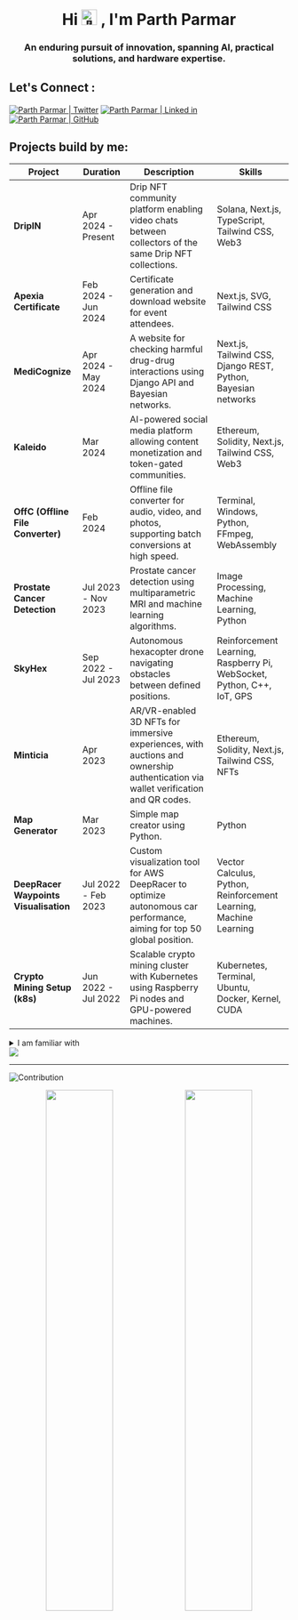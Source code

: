 <h1 align="center">Hi 
  <picture>
    <source srcset="https://fonts.gstatic.com/s/e/notoemoji/latest/1f44b_1f3fb/512.webp" type="image/webp">
    <img src="https://fonts.gstatic.com/s/e/notoemoji/latest/1f44b_1f3fb/512.gif" alt="👋" width="28" height="28">
  </picture>
  , I'm Parth Parmar
</h1>

<h3 align="center" >An enduring pursuit of innovation, spanning AI, practical solutions, and hardware expertise.</h3>


<h2 align="left">Let's Connect :</h2>
<p align="left">
<a href="https://twitter.com/Code_Parth" target="_blank"><img align="center" src="https://ziadoua.github.io/m3-Markdown-Badges/badges/Twitter/twitter2.svg" alt="Parth Parmar | Twitter"></img></a> 
<a href="https://linkedin.com/in/Code-Parth" target="_blank"><img align="center" src="https://ziadoua.github.io/m3-Markdown-Badges/badges/LinkedIn/linkedin2.svg" alt="Parth Parmar | Linked in" /></a>
<a href="https://github.com/Code-Parth" target="_blank"><img align="center" src="https://ziadoua.github.io/m3-Markdown-Badges/badges/Github/github2.svg" alt="Parth Parmar | GitHub" /></a> 


<h2 align="left">Projects build by me:</h2>

| Project                             | Duration             | Description                                                                                                                                       | Skills                                                                                           |
|-------------------------------------|----------------------|---------------------------------------------------------------------------------------------------------------------------------------------------|--------------------------------------------------------------------------------------------------|
| **DripIN**                          | Apr 2024 - Present    | Drip NFT community platform enabling video chats between collectors of the same Drip NFT collections.                                               | Solana, Next.js, TypeScript, Tailwind CSS, Web3                                                   |
| **Apexia Certificate**              | Feb 2024 - Jun 2024   | Certificate generation and download website for event attendees.                                                                                   | Next.js, SVG, Tailwind CSS                                                                        |
| **MediCognize**                     | Apr 2024 - May 2024   | A website for checking harmful drug-drug interactions using Django API and Bayesian networks.                                                       | Next.js, Tailwind CSS, Django REST, Python, Bayesian networks                                     |
| **Kaleido**                         | Mar 2024              | AI-powered social media platform allowing content monetization and token-gated communities.                                                         | Ethereum, Solidity, Next.js, Tailwind CSS, Web3                                                   |
| **OffC (Offline File Converter)**   | Feb 2024              | Offline file converter for audio, video, and photos, supporting batch conversions at high speed.                                                    | Terminal, Windows, Python, FFmpeg, WebAssembly                                                    |
| **Prostate Cancer Detection**       | Jul 2023 - Nov 2023   | Prostate cancer detection using multiparametric MRI and machine learning algorithms.                                                                | Image Processing, Machine Learning, Python                                                        |
| **SkyHex**                          | Sep 2022 - Jul 2023   | Autonomous hexacopter drone navigating obstacles between defined positions.                                                                         | Reinforcement Learning, Raspberry Pi, WebSocket, Python, C++, IoT, GPS                             |
| **Minticia**                        | Apr 2023              | AR/VR-enabled 3D NFTs for immersive experiences, with auctions and ownership authentication via wallet verification and QR codes.                  | Ethereum, Solidity, Next.js, Tailwind CSS, NFTs                                                   |
| **Map Generator**                   | Mar 2023              | Simple map creator using Python.                                                                                                                   | Python                                                                                           |
| **DeepRacer Waypoints Visualisation**| Jul 2022 - Feb 2023   | Custom visualization tool for AWS DeepRacer to optimize autonomous car performance, aiming for top 50 global position.                              | Vector Calculus, Python, Reinforcement Learning, Machine Learning                                 |
| **Crypto Mining Setup (k8s)**       | Jun 2022 - Jul 2022   | Scalable crypto mining cluster with Kubernetes using Raspberry Pi nodes and GPU-powered machines.                                                   | Kubernetes, Terminal, Ubuntu, Docker, Kernel, CUDA                                                |


<details>
  <summary>I am familiar with</summary>
  
  - <details>
      <summary>Cloud</summary>
        <div>
          <img src="https://ziadoua.github.io/m3-Markdown-Badges/badges/Cloudflare/cloudflare2.svg"> 
          <img src="https://ziadoua.github.io/m3-Markdown-Badges/badges/Netlify/netlify2.svg"> 
          <img src="https://ziadoua.github.io/m3-Markdown-Badges/badges/Vercel/vercel3.svg"> 
        </div>
    </details>
  
  - <details>
      <summary>Database</summary>
      <div>
        <img src="https://ziadoua.github.io/m3-Markdown-Badges/badges/MongoDB/mongodb2.svg"> 
        <img src="https://ziadoua.github.io/m3-Markdown-Badges/badges/Firebase/firebase2.svg"> 
        <img src="https://ziadoua.github.io/m3-Markdown-Badges/badges/Oracle/oracle2.svg"> 
        <img src="https://ziadoua.github.io/m3-Markdown-Badges/badges/PostgreSQL/postgresql2.svg"> 
        <img src="https://ziadoua.github.io/m3-Markdown-Badges/badges/Supabase/supabase2.svg"> 
      </div>
    </details>
    
  - <details>
      <summary>Design tools</summary>
      <div>
        <img src="https://ziadoua.github.io/m3-Markdown-Badges/badges/Figma/figma2.svg"> 
        <img src="https://ziadoua.github.io/m3-Markdown-Badges/badges/AfterEffects/aftereffects2.svg"> 
        <img src="https://ziadoua.github.io/m3-Markdown-Badges/badges/Premiere/premiere2.svg"> 
        <img src="https://ziadoua.github.io/m3-Markdown-Badges/badges/Illustrator/illustrator2.svg"> 
        <img src="https://ziadoua.github.io/m3-Markdown-Badges/badges/Photoshop/photoshop2.svg"> 
      </div>
    </details>
    
  - <details>
      <summary>IDEs</summary>
      <div>
        <img src="https://ziadoua.github.io/m3-Markdown-Badges/badges/PyCharm/pycharm2.svg"> 
        <img src="https://ziadoua.github.io/m3-Markdown-Badges/badges/VisualStudioCode/visualstudiocode2.svg"> 
        <img src="https://ziadoua.github.io/m3-Markdown-Badges/badges/VisualStudio/visualstudio2.svg"> 
        <img src="https://ziadoua.github.io/m3-Markdown-Badges/badges/Xcode/xcode2.svg"> 
        <img src="https://ziadoua.github.io/m3-Markdown-Badges/badges/AndroidStudio/androidstudio2.svg"> 
      </div>
    </details>
    
  - <details>
      <summary>Languages</summary>
      <div>
        <img src="https://ziadoua.github.io/m3-Markdown-Badges/badges/HTML/html2.svg"> 
        <img src="https://ziadoua.github.io/m3-Markdown-Badges/badges/CSS/css2.svg"> 
        <img src="https://ziadoua.github.io/m3-Markdown-Badges/badges/Markdown/markdown2.svg"> 
        <img src="https://ziadoua.github.io/m3-Markdown-Badges/badges/Python/python2.svg"> 
        <img src="https://ziadoua.github.io/m3-Markdown-Badges/badges/Javascript/javascript3.svg"> 
        <img src="https://ziadoua.github.io/m3-Markdown-Badges/badges/C/c2.svg"> 
        <img src="https://ziadoua.github.io/m3-Markdown-Badges/badges/CSharp/csharp2.svg"> 
        <img src="https://ziadoua.github.io/m3-Markdown-Badges/badges/C++/c++2.svg"> 
        <img src="https://ziadoua.github.io/m3-Markdown-Badges/badges/Java/java2.svg"> 
        <img src="https://ziadoua.github.io/m3-Markdown-Badges/badges/MySQL/mysql2.svg"> 
        <img src="https://ziadoua.github.io/m3-Markdown-Badges/badges/Swift/swift2.svg"> 
        <img src="https://ziadoua.github.io/m3-Markdown-Badges/badges/TypeScript/typescript2.svg"> 
        <img src="https://ziadoua.github.io/m3-Markdown-Badges/badges/JSON/json3.svg"> 
        <img src="https://ziadoua.github.io/m3-Markdown-Badges/badges/Dart/dart2.svg"> 
        <img src="https://ziadoua.github.io/m3-Markdown-Badges/badges/GraphQL/graphql2.svg"> 
      </div>
    </details>
    
  - <details>
      <summary>Libraries and frameworks</summary>
      <div>
        <img src="https://ziadoua.github.io/m3-Markdown-Badges/badges/npm/npm2.svg"> 
        <img src="https://ziadoua.github.io/m3-Markdown-Badges/badges/Flask/flask2.svg"> 
        <img src="https://ziadoua.github.io/m3-Markdown-Badges/badges/React/react3.svg"> 
        <img src="https://ziadoua.github.io/m3-Markdown-Badges/badges/NuGet/nuget2.svg"> 
        <img src="https://ziadoua.github.io/m3-Markdown-Badges/badges/Yarn/yarn2.svg"> 
        <img src="https://ziadoua.github.io/m3-Markdown-Badges/badges/NGINX/nginx3.svg"> 
        <img src="https://ziadoua.github.io/m3-Markdown-Badges/badges/NodeJS/nodejs3.svg"> 
        <img src="https://ziadoua.github.io/m3-Markdown-Badges/badges/Shell/shell3.svg"> 
        <img src="https://ziadoua.github.io/m3-Markdown-Badges/badges/dotNET/dotnet2.svg"> 
        <img src="https://ziadoua.github.io/m3-Markdown-Badges/badges/TailwindCSS/tailwindcss3.svg"> 
        <img src="https://ziadoua.github.io/m3-Markdown-Badges/badges/Axios/axios2.svg"> 
        <img src="https://ziadoua.github.io/m3-Markdown-Badges/badges/Prisma/prisma2.svg"> 
        <img src="https://ziadoua.github.io/m3-Markdown-Badges/badges/Redux/redux2.svg"> 
        <img src="https://ziadoua.github.io/m3-Markdown-Badges/badges/Flutter/flutter2.svg"> 
        <img src="https://ziadoua.github.io/m3-Markdown-Badges/badges/Docker/docker2.svg"> 
        <img src="https://ziadoua.github.io/m3-Markdown-Badges/badges/NextJS/nextjs3.svg"> 
    </div>
  </details>
</details>

<img src="https://visitcount.itsvg.in/api?id=Code-Parth&label=Profile%20Views&color=0&icon=5&pretty=false" />

_____

<div>
  
  ![Contribution](https://github-readme-activity-graph.vercel.app/graph?username=Code-Parth&bg_color=172f45&color=bddfff&line=38536a&point=38a0ff&area=true&hide_border=true)

  <div align="center">
    <img width="49%" src="https://github-readme-stats-sigma-five.vercel.app/api?username=code-parth&show_icons=true&theme=prussian&hide_border=true&locale=en"/>
    <img width="49%" src="https://github-readme-streak-stats.herokuapp.com/?user=code-parth&theme=prussian&hide_border=true"/>
  </div>
</div>
